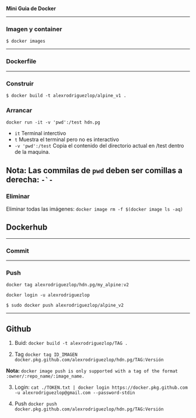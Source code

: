 **Mini Guia de Docker**


---
### Imagen y container

`$ docker images`

---
### Dockerfile


---
### Construir

`$ docker build -t alexrodriguezlop/alpine_v1 .`

### Arrancar
`docker run -it -v 'pwd':/test hdn.pg`

- `it` Terminal interctivo
- `t` Muestra el terminal pero no es interactivo
- `-v 'pwd':/test` Copia el contenido del directorio actual en /test dentro de la maquina.

Nota: Las commilas de `pwd` deben ser comillas a derecha: ```-`-``` 
---
### Eliminar

Eliminar todas las imágenes: 
`docker image rm -f $(docker image ls -aq)`


## Dockerhub

---
### Commit


---
### Push 
`docker tag alexrodriguezlop/hdn.pg/my_alpine:v2`

`docker login -u alexrodriguezlop`

`$ sudo docker push alexrodriguezlop/alpine_v2`

---
## Github

1. Buid:
`docker build -t alexrodriguezlop/TAG .`

2. Tag
`docker tag ID_IMAGEN docker.pkg.github.com/alexrodriguezlop/hdn.pg/TAG:Versión`

**Nota:** `docker image push is only supported with a tag of the format :owner/:repo_name/:image_name.`

3. Login:
`cat ./TOKEN.txt | docker login https://docker.pkg.github.com -u alexrodriguezlop@gmail.com --password-stdin`

4. Push 
`docker push docker.pkg.github.com/alexrodriguezlop/hdn.pg/TAG:Versión`

